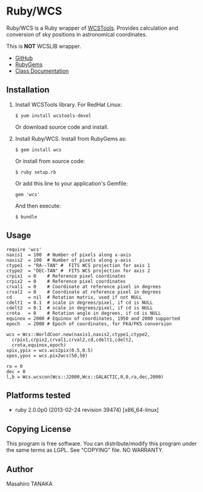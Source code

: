 # Ruby/WCS

Ruby/WCS is a Ruby wrapper of [WCSTools](http://tdc-www.harvard.edu/wcstools/).
Provides calculation and conversion of sky positions in astronomical coordinates.

This is **NOT** WCSLIB wrapper.

* [GitHub](https://github.com/masa16/ruby-wcs)
* [RubyGems](https://rubygems.org/gems/wcs)
* [Class Documentation](http://rubydoc.info/gems/wcs/frames/)

## Installation

 1. Install WCSTools library. For RedHat Linux:

        $ yum install wcstools-devel

    Or download source code and install.

 2. Install Ruby/WCS. Install from RubyGems as:

        $ gem install wcs

    Or install from source code:

        $ ruby setup.rb

    Or add this line to your application's Gemfile:

        gem 'wcs'

    And then execute:

        $ bundle


## Usage

    require 'wcs'
    naxis1  = 100  # Number of pixels along x-axis
    naxis2  = 100  # Number of pixels along y-axis
    ctype1  = "RA--TAN" #  FITS WCS projection for axis 1
    ctype2  = "DEC-TAN" #  FITS WCS projection for axis 2
    crpix1  = 0    # Reference pixel coordinates
    crpix2  = 0    # Reference pixel coordinates
    crval1  = 0    # Coordinate at reference pixel in degrees
    crval2  = 0    # Coordinate at reference pixel in degrees
    cd      = nil  # Rotation matrix, used if not NULL
    cdelt1  = 0.1  # scale in degrees/pixel, if cd is NULL
    cdelt2  = 0.1  # scale in degrees/pixel, if cd is NULL
    crota   = 0    # Rotation angle in degrees, if cd is NULL
    equinox = 2000 # Equinox of coordinates, 1950 and 2000 supported
    epoch   = 2000 # Epoch of coordinates, for FK4/FK5 conversion

    wcs = Wcs::WorldCoor.new(naxis1,naxis2,ctype1,ctype2,
      crpix1,crpix2,crval1,crval2,cd,cdelt1,cdelt2,
      crota,equinox,epoch)
    xpix,ypix = wcs.wcs2pix(0.5,0.5)
    xpos,ypos = wcs.pix2wcs(50,50)

    ra = 0
    dec = 0
    l,b = Wcs.wcscon(Wcs::J2000,Wcs::GALACTIC,0,0,ra,dec,2000)

## Platforms tested

* ruby 2.0.0p0 (2013-02-24 revision 39474) [x86_64-linux]

## Copying License

This program is free software.
You can distribute/modify this program
under the same terms as LGPL.
See "COPYING" file.
NO WARRANTY.

## Author

Masahiro TANAKA
